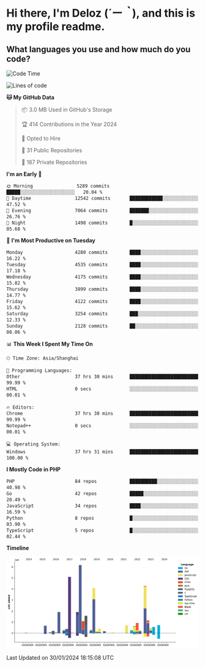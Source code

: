 # **Hi there, I'm Deloz (*´ー｀*), and this is my profile readme.**

## **What languages you use and how much do you code?**

<!--START_SECTION:waka-->
![Code Time](http://img.shields.io/badge/Code%20Time-3%2C264%20hrs%2039%20mins-blue)

![Lines of code](https://img.shields.io/badge/From%20Hello%20World%20I%27ve%20Written-34.2%20million%20lines%20of%20code-blue)

**🐱 My GitHub Data** 

> 📦 3.0 MB Used in GitHub's Storage 
 > 
> 🏆 414 Contributions in the Year 2024
 > 
> 💼 Opted to Hire
 > 
> 📜 31 Public Repositories 
 > 
> 🔑 187 Private Repositories 
 > 
**I'm an Early 🐤** 

```text
🌞 Morning                5289 commits        █████░░░░░░░░░░░░░░░░░░░░   20.04 % 
🌆 Daytime                12542 commits       ████████████░░░░░░░░░░░░░   47.52 % 
🌃 Evening                7064 commits        ███████░░░░░░░░░░░░░░░░░░   26.76 % 
🌙 Night                  1498 commits        █░░░░░░░░░░░░░░░░░░░░░░░░   05.68 % 
```
📅 **I'm Most Productive on Tuesday** 

```text
Monday                   4280 commits        ████░░░░░░░░░░░░░░░░░░░░░   16.22 % 
Tuesday                  4535 commits        ████░░░░░░░░░░░░░░░░░░░░░   17.18 % 
Wednesday                4175 commits        ████░░░░░░░░░░░░░░░░░░░░░   15.82 % 
Thursday                 3899 commits        ████░░░░░░░░░░░░░░░░░░░░░   14.77 % 
Friday                   4122 commits        ████░░░░░░░░░░░░░░░░░░░░░   15.62 % 
Saturday                 3254 commits        ███░░░░░░░░░░░░░░░░░░░░░░   12.33 % 
Sunday                   2128 commits        ██░░░░░░░░░░░░░░░░░░░░░░░   08.06 % 
```


📊 **This Week I Spent My Time On** 

```text
🕑︎ Time Zone: Asia/Shanghai

💬 Programming Languages: 
Other                    37 hrs 30 mins      █████████████████████████   99.99 % 
HTML                     0 secs              ░░░░░░░░░░░░░░░░░░░░░░░░░   00.01 % 

🔥 Editors: 
Chrome                   37 hrs 30 mins      █████████████████████████   99.99 % 
Notepad++                0 secs              ░░░░░░░░░░░░░░░░░░░░░░░░░   00.01 % 

💻 Operating System: 
Windows                  37 hrs 31 mins      █████████████████████████   100.00 % 
```

**I Mostly Code in PHP** 

```text
PHP                      84 repos            ██████████░░░░░░░░░░░░░░░   40.98 % 
Go                       42 repos            █████░░░░░░░░░░░░░░░░░░░░   20.49 % 
JavaScript               34 repos            ████░░░░░░░░░░░░░░░░░░░░░   16.59 % 
Python                   8 repos             █░░░░░░░░░░░░░░░░░░░░░░░░   03.90 % 
TypeScript               5 repos             █░░░░░░░░░░░░░░░░░░░░░░░░   02.44 % 
```



**Timeline**

![Lines of Code chart](https://raw.githubusercontent.com/deloz/deloz/main/assets/bar_graph.png)


 Last Updated on 30/01/2024 18:15:08 UTC
<!--END_SECTION:waka-->
